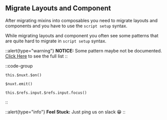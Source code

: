 ## Migrate Layouts and Component

After migrating mixins into composables you need to migrate layouts and components and you have to use the `script setup` syntax.

While migrating layouts and component you often see some patterns that are quite hard to migrate in `script setup` syntax.

::alert{type="warning"}
**NOTICE:** Some pattern maybe not be documented. [Click Here](/misc/patterns) to see the full list
::

::code-group
```js[Pattern 1]
this.$nuxt.$on()
```
```js[Pattern 2]
$nuxt.emit()
```
```js[Pattern 3]
this.$refs.input.$refs.input.focus()
```
::

::alert{type="info"}
**Feel Stuck:** Just ping us on slack 😁
::

##